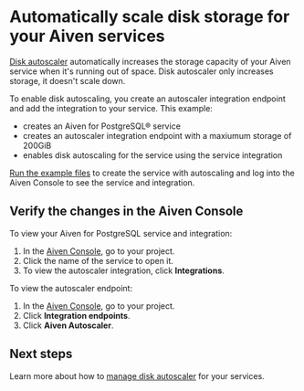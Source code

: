 
# Automatically scale disk storage for your Aiven services

[Disk autoscaler](https://aiven.io/docs/platform/howto/disk-autoscaler#disable-disk-autoscaler) automatically increases
the storage capacity of your Aiven service when it's running out of space. Disk autoscaler only increases storage, it doesn't scale down.

To enable disk autoscaling, you create an autoscaler integration endpoint and add the integration to your service. This example:

* creates an Aiven for PostgreSQL® service
* creates an autoscaler integration endpoint with a maxiumum storage of 200GiB
* enables disk autoscaling for the service using the service integration

[Run the example files](https://registry.terraform.io/providers/aiven/aiven/latest/docs/guides/examples) to create the service with autoscaling and log into the Aiven Console to see the service and integration.

## Verify the changes in the Aiven Console

To view your Aiven for PostgreSQL service and integration:

1. In the [Aiven Console](https://console.aiven.io), go to your project.
2. Click the name of the service to open it.
3. To view the autoscaler integration, click **Integrations**.

To view the autoscaler endpoint:

1. In the [Aiven Console](https://console.aiven.io), go to your project.
2. Click **Integration endpoints**.
3. Click **Aiven Autoscaler**.

## Next steps

Learn more about how to [manage disk autoscaler](https://registry.terraform.io/providers/aiven/aiven/latest/docs/guides/disk-autoscaler) for your services.
